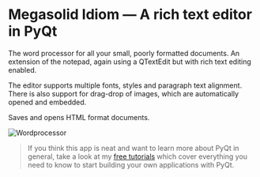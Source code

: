 # Megasolid Idiom — A rich text editor in PyQt

The word processor for all your small, poorly formatted documents. 
An extension of the notepad, again using a QTextEdit but with rich
text editing enabled. 
 
The editor supports multiple fonts, styles and paragraph text alignment.
There is also support for drag-drop of images, which are automatically
opened and embedded.

Saves and opens HTML format documents.
 
![Wordprocessor](screenshot-wordprocessor.jpg)

> If you think this app is neat and want to learn more about
PyQt in general, take a look at my [free  tutorials](https://www.youtube.com/channel/UCyoqxMGXPxuvh534hhT_MTw)
which cover everything you need to know to start building your own applications with PyQt.

